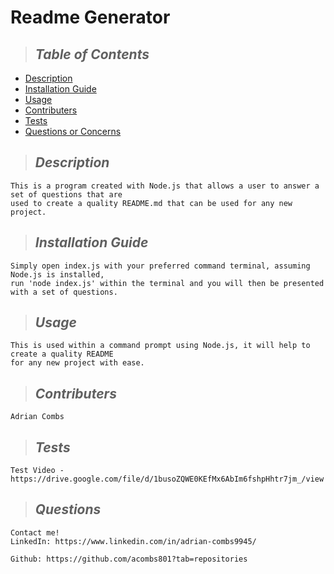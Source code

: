  
# Readme Generator



> ## *Table of Contents*
* [Description](#description)
* [Installation Guide](#installation)
* [Usage](#usage)
* [Contributers](#contributing)
* [Tests](#tests)
* [Questions or Concerns](#questions)

> ## *Description*
    This is a program created with Node.js that allows a user to answer a set of questions that are 
    used to create a quality README.md that can be used for any new project.
> ## *Installation Guide*
    Simply open index.js with your preferred command terminal, assuming Node.js is installed, 
    run 'node index.js' within the terminal and you will then be presented with a set of questions.
> ## *Usage*
    This is used within a command prompt using Node.js, it will help to create a quality README
    for any new project with ease.
> ## *Contributers*
    Adrian Combs
> ## *Tests*
    Test Video - https://drive.google.com/file/d/1busoZQWE0KEfMx6AbIm6fshpHhtr7jm_/view

> ## *Questions*
    Contact me!
    LinkedIn: https://www.linkedin.com/in/adrian-combs9945/

    Github: https://github.com/acombs801?tab=repositories

